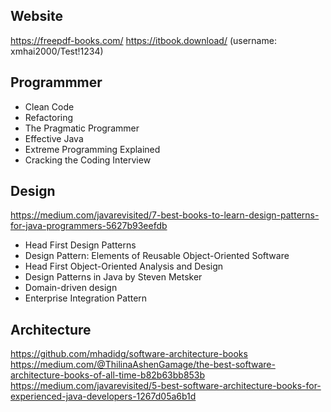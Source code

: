 ## Website
https://freepdf-books.com/
https://itbook.download/ (username: xmhai2000/Test!1234)

## Programmmer
- Clean Code
- Refactoring
- The Pragmatic Programmer
- Effective Java
- Extreme Programming Explained
- Cracking the Coding Interview

## Design
https://medium.com/javarevisited/7-best-books-to-learn-design-patterns-for-java-programmers-5627b93eefdb  
- Head First Design Patterns
- Design Pattern: Elements of Reusable Object-Oriented Software
- Head First Object-Oriented Analysis and Design
- Design Patterns in Java by Steven Metsker
- Domain-driven design
- Enterprise Integration Pattern

## Architecture
https://github.com/mhadidg/software-architecture-books  
https://medium.com/@ThilinaAshenGamage/the-best-software-architecture-books-of-all-time-b82b63bb853b  
https://medium.com/javarevisited/5-best-software-architecture-books-for-experienced-java-developers-1267d05a6b1d  

